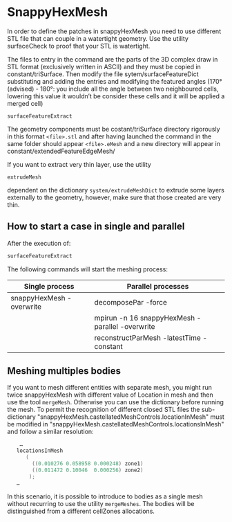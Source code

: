 # SnappyHexMesh

In order to define the patches in snappyHexMesh you need to use
different STL file that can couple in a watertight geometry. Use the
utility surfaceCheck to proof that your STL is watertight.

The files to entry in the command are the parts of the 3D complex draw
in STL format (exclusively written in ASCII) and they must be copied in
constant/triSurface. Then modify the file sytem/surfaceFeatureDict
substituting and adding the entries and modifying the featured angles
(170°(advised) - 180°: you include all the angle between two neighboured
cells, lowering this value it wouldn’t be consider these cells and it
will be applied a merged cell)

```console
surfaceFeatureExtract
```

The geometry components must be costant/triSurface directory rigorously
in this format ```<file>.stl``` and after having launched the command in
the same folder should appear ```<file>.eMesh``` and a new directory
will appear in constant/extendedFeatureEdgeMesh/

If you want to extract very thin layer, use the utility

```console
extrudeMesh
 ```
dependent on the dictionary ```system/extrudeMeshDict``` to extrude some layers
externally to the geometry, however, make sure that those created are
very thin.

## How to start a case in single and parallel

After the execution of:
```sh
surfaceFeatureExtract
```
The following commands will start the meshing process:


| Single process                | Parallel processes             |
| -------------------------- | ------------------- |
| snappyHexMesh -overwrite   | decomposePar -force        |
|                            | mpirun -n 16 snappyHexMesh -parallel -overwrite       |
|                            | reconstructParMesh -latestTime -constant |


## Meshing multiples bodies

If you want to mesh different entities with separate mesh, you might run twice 
snappyHexMesh with different value of Location in mesh and then use the tool ```mergeMesh```.
Otherwise you can use the dictionary before running the mesh.
To permit the recognition of different closed STL files the
sub-dictionary "snappyHexMesh.castellatedMeshControls.locationInMesh" must
be modified in "snappyHexMesh.castellatedMeshControls.locationsInMesh" and
follow a similar resolution:

```c++
    …
   locationsInMesh
      (
        ((0.010276 0.058958 0.000248) zone1)
  	    ((0.011472 0.10046  0.000256) zone2)
       );
   …
```

In this scenario, it is possible to introduce to bodies as a single mesh
without recurring to use the utility ```mergeMeshes```. The bodies will be
distinguished from a different cellZones allocations.

<!--  Script to show the footer   -->
<html>
<script
    src="https://code.jquery.com/jquery-3.3.1.js"
    integrity="sha256-2Kok7MbOyxpgUVvAk/HJ2jigOSYS2auK4Pfzbm7uH60="
    crossorigin="anonymous">
</script>
<script>
$(function(){
  $("#footer").load("../../footers/footer_second_level_depth.html");
});
</script>
<body>
<div id="footer"></div>
</body>
</html>
